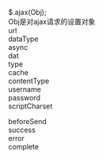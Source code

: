 $.ajax(Obj);  
Obj是对ajax请求的设置对象  
url  
dataType  
async  
dat  
type  
cache  
contentType  
username  
password  
scriptCharset  
  
beforeSend  
success  
error  
complete  

